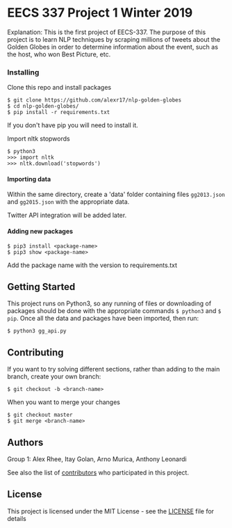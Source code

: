 # EECS 337 Project 1 Winter 2019

Explanation: 
This is the first project of EECS-337. The purpose of this project is to learn NLP techniques by scraping millions of tweets about the Golden Globes in order to determine information about the event, such as the host, who won Best Picture, etc.

### Installing
Clone this repo and install packages
```
$ git clone https://github.com/alexr17/nlp-golden-globes
$ cd nlp-golden-globes/
$ pip install -r requirements.txt
```
If you don't have pip you will need to install it.

Import nltk stopwords
```
$ python3
>>> import nltk
>>> nltk.download('stopwords')
```

#### Importing data
Within the same directory, create a 'data' folder containing files `gg2013.json` and `gg2015.json` with the appropriate data.

Twitter API integration will be added later.


#### Adding new packages
```
$ pip3 install <package-name>
$ pip3 show <package-name>
```
Add the package name with the version to requirements.txt

## Getting Started

This project runs on Python3, so any running of files or downloading of packages should be done with the appropriate commands ` $ python3 ` and ` $ pip `.
Once all the data and packages have been imported, then run:
```
$ python3 gg_api.py
```

## Contributing

If you want to try solving different sections, rather than adding to the main branch, create your own branch:
```
$ git checkout -b <branch-name>
```
When you want to merge your changes
```
$ git checkout master
$ git merge <branch-name>
```

## Authors
Group 1: Alex Rhee, Itay Golan, Arno Murica, Anthony Leonardi

See also the list of [contributors](https://github.com/alexr17/nlp-golden-globes/graphs/contributors) who participated in this project.

## License

This project is licensed under the MIT License - see the [LICENSE](LICENSE) file for details
